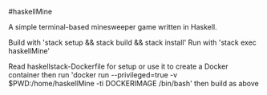 #haskellMine

A simple terminal-based minesweeper game written in Haskell.

Build with 'stack setup && stack build && stack install'
Run with 'stack exec haskellMine'

Read haskellstack-Dockerfile for setup or use it to create a Docker container then run 
'docker run --privileged=true -v $PWD:/home/haskellMine -ti DOCKERIMAGE /bin/bash'
then build as above
